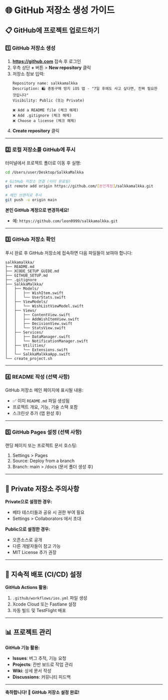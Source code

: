 # 🌐 GitHub 저장소 생성 가이드

## 📋 GitHub에 프로젝트 업로드하기

### 1️⃣ GitHub 저장소 생성

1. **https://github.com** 접속 후 로그인
2. 우측 상단 **+** 버튼 > **New repository** 클릭
3. 저장소 정보 입력:
   ```
   Repository name: salkkamalkka
   Description: 🛍️ 충동구매 방지 iOS 앱 - "7일 후에도 사고 싶다면, 진짜 필요한 것입니다"
   Visibility: Public (또는 Private)

   ❌ Add a README file (체크 해제)
   ❌ Add .gitignore (체크 해제)
   ❌ Choose a license (체크 해제)
   ```
4. **Create repository** 클릭

---

### 2️⃣ 로컬 저장소를 GitHub에 푸시

터미널에서 프로젝트 폴더로 이동 후 실행:

```bash
cd /Users/user/Desktop/SalkkaMalkka

# GitHub 저장소 연결 (이미 완료됨)
git remote add origin https://github.com/[본인계정]/salkkamalkka.git

# 메인 브랜치로 푸시
git push -u origin main
```

**본인 GitHub 계정으로 변경하세요!**
- 예: `https://github.com/leon0999/salkkamalkka.git`

---

### 3️⃣ GitHub 저장소 확인

푸시 완료 후 GitHub 저장소에 접속하면 다음 파일들이 보여야 합니다:

```
salkkamalkka/
├── README.md
├── XCODE_SETUP_GUIDE.md
├── GITHUB_SETUP.md
├── .gitignore
├── SalkkaMalkka/
│   ├── Models/
│   │   ├── WishItem.swift
│   │   └── UserStats.swift
│   ├── ViewModels/
│   │   └── WishListViewModel.swift
│   ├── Views/
│   │   ├── ContentView.swift
│   │   ├── AddWishItemView.swift
│   │   ├── DecisionView.swift
│   │   └── StatsView.swift
│   ├── Services/
│   │   ├── DataManager.swift
│   │   └── NotificationManager.swift
│   ├── Utilities/
│   │   └── Extensions.swift
│   └── SalkkaMalkkaApp.swift
└── create_project.sh
```

---

### 4️⃣ README 작성 (선택 사항)

GitHub 저장소 메인 페이지에 표시될 내용:
- ✅ 이미 `README.md` 파일 생성됨
- 프로젝트 개요, 기능, 기술 스택 포함
- 스크린샷 추가 (앱 완성 후)

---

### 5️⃣ GitHub Pages 설정 (선택 사항)

랜딩 페이지 또는 프로젝트 문서 호스팅:
1. Settings > Pages
2. Source: Deploy from a branch
3. Branch: main > /docs (문서 폴더 생성 후)

---

## 🔐 Private 저장소 주의사항

**Private으로 설정한 경우:**
- 베타 테스터들과 공유 시 권한 부여 필요
- Settings > Collaborators 에서 초대

**Public으로 설정한 경우:**
- 오픈소스로 공개
- 다른 개발자들이 참고 가능
- MIT License 추가 권장

---

## 🚀 지속적 배포 (CI/CD) 설정

**GitHub Actions 활용:**
1. `.github/workflows/ios.yml` 파일 생성
2. Xcode Cloud 또는 Fastlane 설정
3. 자동 빌드 및 TestFlight 배포

---

## 📊 프로젝트 관리

**GitHub 기능 활용:**
- **Issues**: 버그 추적, 기능 요청
- **Projects**: 칸반 보드로 작업 관리
- **Wiki**: 상세 문서 작성
- **Discussions**: 커뮤니티 피드백

---

**축하합니다! 🎉 GitHub 저장소 설정 완료!**

